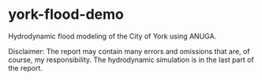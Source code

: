 # york-flood-demo
Hydrodynamic flood modeling of the City of York using ANUGA.

Disclaimer: The report may contain many errors and omissions that are, of course, my responsibility. The hydrodynamic simulation is in the last part of the report.
